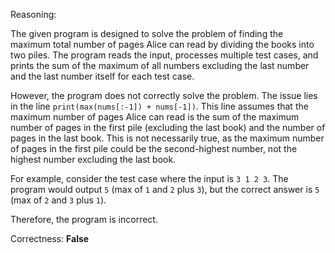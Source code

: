 Reasoning:

The given program is designed to solve the problem of finding the maximum total number of pages Alice can read by dividing the books into two piles. The program reads the input, processes multiple test cases, and prints the sum of the maximum of all numbers excluding the last number and the last number itself for each test case.

However, the program does not correctly solve the problem. The issue lies in the line `print(max(nums[:-1]) + nums[-1])`. This line assumes that the maximum number of pages Alice can read is the sum of the maximum number of pages in the first pile (excluding the last book) and the number of pages in the last book. This is not necessarily true, as the maximum number of pages in the first pile could be the second-highest number, not the highest number excluding the last book.

For example, consider the test case where the input is `3 1 2 3`. The program would output `5` (max of `1` and `2` plus `3`), but the correct answer is `5` (max of `2` and `3` plus `1`).

Therefore, the program is incorrect.

Correctness: **False**